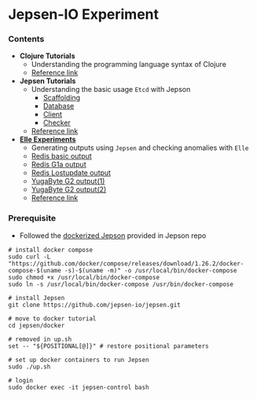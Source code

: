 # Jepsen-IO Experiment

### Contents 

- **Clojure Tutorials**
    - Understanding the programming language syntax of Clojure
    - [Reference link](https://www.tutorialspoint.com/clojure/clojure_overview.htm) 
- **Jepsen Tutorials**
    - Understanding the basic usage `Etcd` with Jepson
        - [Scaffolding](tutorial/scaffolding)
        - [Database](database)
        - [Client](client)
        - [Checker](checker)
    - [Reference link](https://github.com/jepsen-io/jepsen/blob/master/doc/tutorial/index.md)
- **[Elle Experiments](elle)**
    - Generating outputs using `Jepsen` and checking anomalies with `Elle`
    - [Redis basic output](elle/store)
    - [Redis G1a output](debug/G1a-AbortedRead.edn)
    - [Redis Lostupdate output](debug/LostUpdate.edn)
    - [YugaByte G2 output(1)](debug/G2-master.edn) 
    - [YugaByte G2 output(2)](debug/G2-pause.edn)
    - [Reference link](https://github.com/jepsen-io/elle)

### Prerequisite
- Followed the [dockerized Jepson](https://github.com/jepsen-io/jepsen/tree/master/docker) provided in Jepson repo

```
# install docker compose
sudo curl -L "https://github.com/docker/compose/releases/download/1.26.2/docker-compose-$(uname -s)-$(uname -m)" -o /usr/local/bin/docker-compose
sudo chmod +x /usr/local/bin/docker-compose
sudo ln -s /usr/local/bin/docker-compose /usr/bin/docker-compose

# install Jepsen
git clone https://github.com/jepsen-io/jepsen.git

# move to docker tutorial
cd jepsen/docker

# removed in up.sh
set -- "${POSITIONAL[@]}" # restore positional parameters

# set up docker containers to run Jepsen
sudo ./up.sh

# login
sudo docker exec -it jepsen-control bash
```